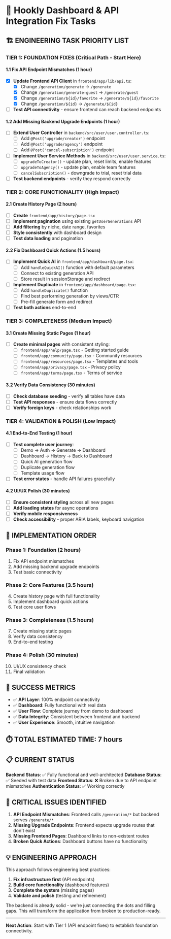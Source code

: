# 🚀 Hookly Dashboard & API Integration Fix Tasks

## **🏗️ ENGINEERING TASK PRIORITY LIST**

### **TIER 1: FOUNDATION FIXES (Critical Path - Start Here)**

#### **1.1 Fix API Endpoint Mismatches (1 hour)**
- [x] **Update Frontend API Client** in `frontend/app/lib/api.ts`:
  - [x] Change `/generation/generate` → `/generate`
  - [x] Change `/generation/generate-guest` → `/generate/guest`
  - [x] Change `/generation/${id}/favorite` → `/generate/${id}/favorite`
  - [x] Change `/generation/${id}` → `/generate/${id}`
- [ ] **Test API connectivity** - ensure frontend can reach backend endpoints

#### **1.2 Add Missing Backend Upgrade Endpoints (1 hour)**
- [ ] **Extend User Controller** in `backend/src/user/user.controller.ts`:
  - [ ] Add `@Post('upgrade/creator')` endpoint
  - [ ] Add `@Post('upgrade/agency')` endpoint
  - [ ] Add `@Post('cancel-subscription')` endpoint
- [ ] **Implement User Service Methods** in `backend/src/user/user.service.ts`:
  - [ ] `upgradeToCreator()` - update plan, reset limits, enable features
  - [ ] `upgradeToAgency()` - update plan, enable team features
  - [ ] `cancelSubscription()` - downgrade to trial, reset trial data
- [ ] **Test backend endpoints** - verify they respond correctly

### **TIER 2: CORE FUNCTIONALITY (High Impact)**

#### **2.1 Create History Page (2 hours)**
- [ ] **Create** `frontend/app/history/page.tsx`
- [ ] **Implement pagination** using existing `getUserGenerations` API
- [ ] **Add filtering** by niche, date range, favorites
- [ ] **Style consistently** with dashboard design
- [ ] **Test data loading** and pagination

#### **2.2 Fix Dashboard Quick Actions (1.5 hours)**
- [ ] **Implement Quick AI** in `frontend/app/dashboard/page.tsx`:
  - [ ] Add `handleQuickAI()` function with default parameters
  - [ ] Connect to existing generation API
  - [ ] Store result in sessionStorage and redirect
- [ ] **Implement Duplicate** in `frontend/app/dashboard/page.tsx`:
  - [ ] Add `handleDuplicate()` function
  - [ ] Find best performing generation by views/CTR
  - [ ] Pre-fill generate form and redirect
- [ ] **Test both actions** end-to-end

### **TIER 3: COMPLETENESS (Medium Impact)**

#### **3.1 Create Missing Static Pages (1 hour)**
- [ ] **Create minimal pages** with consistent styling:
  - [ ] `frontend/app/help/page.tsx` - Getting started guide
  - [ ] `frontend/app/community/page.tsx` - Community resources
  - [ ] `frontend/app/resources/page.tsx` - Templates and tools
  - [ ] `frontend/app/privacy/page.tsx` - Privacy policy
  - [ ] `frontend/app/terms/page.tsx` - Terms of service

#### **3.2 Verify Data Consistency (30 minutes)**
- [ ] **Check database seeding** - verify all tables have data
- [ ] **Test API responses** - ensure data flows correctly
- [ ] **Verify foreign keys** - check relationships work

### **TIER 4: VALIDATION & POLISH (Low Impact)**

#### **4.1 End-to-End Testing (1 hour)**
- [ ] **Test complete user journey**:
  - [ ] Demo → Auth → Generate → Dashboard
  - [ ] Dashboard → History → Back to Dashboard
  - [ ] Quick AI generation flow
  - [ ] Duplicate generation flow
  - [ ] Template usage flow
- [ ] **Test error states** - handle API failures gracefully

#### **4.2 UI/UX Polish (30 minutes)**
- [ ] **Ensure consistent styling** across all new pages
- [ ] **Add loading states** for async operations
- [ ] **Verify mobile responsiveness**
- [ ] **Check accessibility** - proper ARIA labels, keyboard navigation

## **🔧 IMPLEMENTATION ORDER**

### **Phase 1: Foundation (2 hours)**
1. Fix API endpoint mismatches
2. Add missing backend upgrade endpoints
3. Test basic connectivity

### **Phase 2: Core Features (3.5 hours)**
4. Create history page with full functionality
5. Implement dashboard quick actions
6. Test core user flows

### **Phase 3: Completeness (1.5 hours)**
7. Create missing static pages
8. Verify data consistency
9. End-to-end testing

### **Phase 4: Polish (30 minutes)**
10. UI/UX consistency check
11. Final validation

## **🎯 SUCCESS METRICS**

- ✅ **API Layer**: 100% endpoint connectivity
- ✅ **Dashboard**: Fully functional with real data
- ✅ **User Flow**: Complete journey from demo to dashboard
- ✅ **Data Integrity**: Consistent between frontend and backend
- ✅ **User Experience**: Smooth, intuitive navigation

## **⏱️ TOTAL ESTIMATED TIME: 7 hours**

## **📋 CURRENT STATUS**

**Backend Status**: ✅ Fully functional and well-architected
**Database Status**: ✅ Seeded with test data
**Frontend Status**: ❌ Broken due to API endpoint mismatches
**Authentication Status**: ✅ Working correctly

## **🚨 CRITICAL ISSUES IDENTIFIED**

1. **API Endpoint Mismatches**: Frontend calls `/generation/*` but backend serves `/generate/*`
2. **Missing Upgrade Endpoints**: Frontend expects upgrade routes that don't exist
3. **Missing Frontend Pages**: Dashboard links to non-existent routes
4. **Broken Quick Actions**: Dashboard buttons have no functionality

## **💡 ENGINEERING APPROACH**

This approach follows engineering best practices:
1. **Fix infrastructure first** (API endpoints)
2. **Build core functionality** (dashboard features)
3. **Complete the system** (missing pages)
4. **Validate and polish** (testing and refinement)

The backend is already solid - we're just connecting the dots and filling gaps. This will transform the application from broken to production-ready.

---

**Next Action**: Start with Tier 1 (API endpoint fixes) to establish foundation connectivity.
